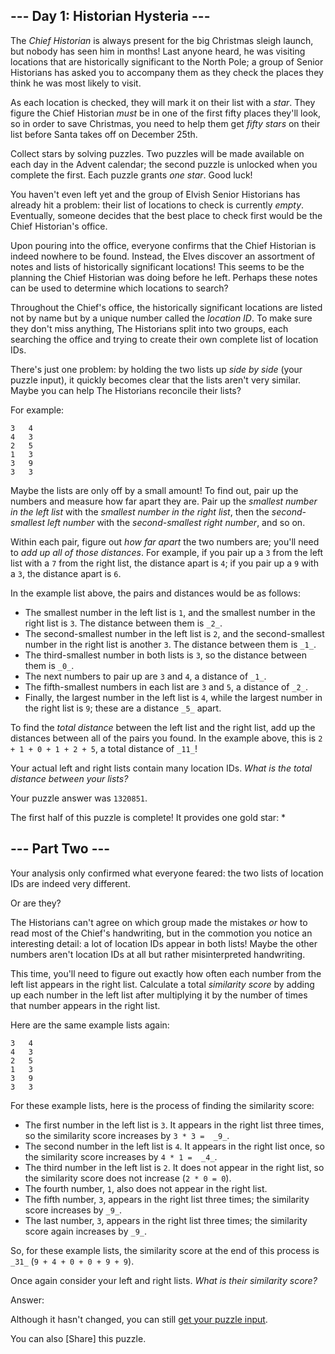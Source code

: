 ## --- Day 1: Historian Hysteria ---

The  _Chief Historian_  is always present for the big Christmas sleigh launch, but nobody has seen him in months! Last anyone heard, he was visiting locations that are historically significant to the North Pole; a group of Senior Historians has asked you to accompany them as they check the places they think he was most likely to visit.

As each location is checked, they will mark it on their list with a  _star_. They figure the Chief Historian  _must_  be in one of the first fifty places they'll look, so in order to save Christmas, you need to help them get  _fifty stars_  on their list before Santa takes off on December 25th.

Collect stars by solving puzzles. Two puzzles will be made available on each day in the Advent calendar; the second puzzle is unlocked when you complete the first. Each puzzle grants  _one star_. Good luck!

You haven't even left yet and the group of Elvish Senior Historians has already hit a problem: their list of locations to check is currently  _empty_. Eventually, someone decides that the best place to check first would be the Chief Historian's office.

Upon pouring into the office, everyone confirms that the Chief Historian is indeed nowhere to be found. Instead, the Elves discover an assortment of notes and lists of historically significant locations! This seems to be the planning the Chief Historian was doing before he left. Perhaps these notes can be used to determine which locations to search?

Throughout the Chief's office, the historically significant locations are listed not by name but by a unique number called the  _location ID_. To make sure they don't miss anything, The Historians split into two groups, each searching the office and trying to create their own complete list of location IDs.

There's just one problem: by holding the two lists up  _side by side_  (your puzzle input), it quickly becomes clear that the lists aren't very similar. Maybe you can help The Historians reconcile their lists?

For example:

```
3   4
4   3
2   5
1   3
3   9
3   3

```

Maybe the lists are only off by a small amount! To find out, pair up the numbers and measure how far apart they are. Pair up the  _smallest number in the left list_  with the  _smallest number in the right list_, then the  _second-smallest left number_  with the  _second-smallest right number_, and so on.

Within each pair, figure out  _how far apart_  the two numbers are; you'll need to  _add up all of those distances_. For example, if you pair up a  `3`  from the left list with a  `7`  from the right list, the distance apart is  `4`; if you pair up a  `9`  with a  `3`, the distance apart is  `6`.

In the example list above, the pairs and distances would be as follows:

-   The smallest number in the left list is  `1`, and the smallest number in the right list is  `3`. The distance between them is  `_2_`.
-   The second-smallest number in the left list is  `2`, and the second-smallest number in the right list is another  `3`. The distance between them is  `_1_`.
-   The third-smallest number in both lists is  `3`, so the distance between them is  `_0_`.
-   The next numbers to pair up are  `3`  and  `4`, a distance of  `_1_`.
-   The fifth-smallest numbers in each list are  `3`  and  `5`, a distance of  `_2_`.
-   Finally, the largest number in the left list is  `4`, while the largest number in the right list is  `9`; these are a distance  `_5_`  apart.

To find the  _total distance_  between the left list and the right list, add up the distances between all of the pairs you found. In the example above, this is  `2 + 1 + 0 + 1 + 2 + 5`, a total distance of  `_11_`!

Your actual left and right lists contain many location IDs.  _What is the total distance between your lists?_

Your puzzle answer was  `1320851`.

The first half of this puzzle is complete! It provides one gold star: *

## --- Part Two ---

Your analysis only confirmed what everyone feared: the two lists of location IDs are indeed very different.

Or are they?

The Historians can't agree on which group made the mistakes  _or_  how to read most of the Chief's handwriting, but in the commotion you notice an interesting detail:  a lot  of location IDs appear in both lists! Maybe the other numbers aren't location IDs at all but rather misinterpreted handwriting.

This time, you'll need to figure out exactly how often each number from the left list appears in the right list. Calculate a total  _similarity score_  by adding up each number in the left list after multiplying it by the number of times that number appears in the right list.

Here are the same example lists again:

```
3   4
4   3
2   5
1   3
3   9
3   3

```

For these example lists, here is the process of finding the similarity score:

-   The first number in the left list is  `3`. It appears in the right list three times, so the similarity score increases by  `3 * 3 =  _9_`.
-   The second number in the left list is  `4`. It appears in the right list once, so the similarity score increases by  `4 * 1 =  _4_`.
-   The third number in the left list is  `2`. It does not appear in the right list, so the similarity score does not increase (`2 * 0 = 0`).
-   The fourth number,  `1`, also does not appear in the right list.
-   The fifth number,  `3`, appears in the right list three times; the similarity score increases by  `_9_`.
-   The last number,  `3`, appears in the right list three times; the similarity score again increases by  `_9_`.

So, for these example lists, the similarity score at the end of this process is  `_31_`  (`9 + 4 + 0 + 0 + 9 + 9`).

Once again consider your left and right lists.  _What is their similarity score?_

Answer:

Although it hasn't changed, you can still  [get your puzzle input](https://adventofcode.com/2024/day/1/input).

You can also  [Share]  this puzzle.